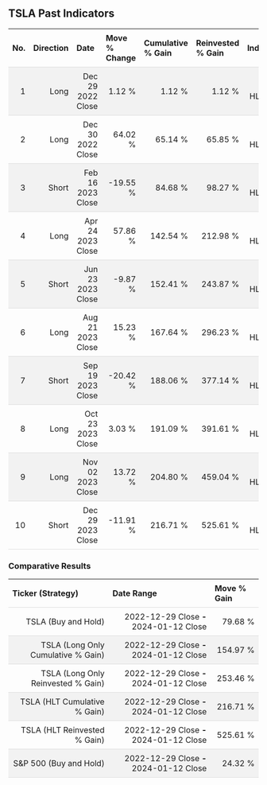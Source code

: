 
<style>
.hits {
            border-collapse: collapse;
            width: 100%;
        }
        .hits th, td {
            padding: 8px;
            border-bottom: 1px solid #ddd;
        }
        
        .hits td {text-align: right;}
        .hits th {text-align: left;}
        
        .hits tr:nth-child(even) {
            background-color: #f2f2f2;
        }
        
        .chartCol {
            width: 50%;
            float: left;
            padding: 20px;
        }  
</style>
    
<br>

## TSLA Past Indicators

<table class="hits">
    <tr>
        <th>No.</th>
        <th>Direction</th>
        <th>Date</th>
        <th>Move % Change</th>
        <th>Cumulative % Gain</th>
        <th>Reinvested % Gain</th>
        <th>Indicator</th>
      </tr>
    <tr>
        <td>1</td>
        <td>Long</td>
        <td>Dec 29 2022 Close</td>
        <td>1.12 %</td>
        <td>1.12 %</td>
        <td>1.12 %</td>
        <td>Long HLT 123</td>
    </tr>
    <tr>
        <td>2</td>
        <td>Long</td>
        <td>Dec 30 2022 Close</td>
        <td>64.02 %</td>
        <td>65.14 %</td>
        <td>65.85 %</td>
        <td>Long HLT 106</td>
    </tr>
    <tr>
        <td>3</td>
        <td>Short</td>
        <td>Feb 16 2023 Close</td>
        <td>-19.55 %</td>
        <td>84.68 %</td>
        <td>98.27 %</td>
        <td>Short HLT 103</td>
    </tr>
    <tr>
        <td>4</td>
        <td>Long</td>
        <td>Apr 24 2023 Close</td>
        <td>57.86 %</td>
        <td>142.54 %</td>
        <td>212.98 %</td>
        <td>Long HLT 147</td>
    </tr>
    <tr>
        <td>5</td>
        <td>Short</td>
        <td>Jun 23 2023 Close</td>
        <td>-9.87 %</td>
        <td>152.41 %</td>
        <td>243.87 %</td>
        <td>Short HLT 106</td>
    </tr>
    <tr>
        <td>6</td>
        <td>Long</td>
        <td>Aug 21 2023 Close</td>
        <td>15.23 %</td>
        <td>167.64 %</td>
        <td>296.23 %</td>
        <td>Long HLT 123</td>
    </tr>
    <tr>
        <td>7</td>
        <td>Short</td>
        <td>Sep 19 2023 Close</td>
        <td>-20.42 %</td>
        <td>188.06 %</td>
        <td>377.14 %</td>
        <td>Short HLT 201</td>
    </tr>
    <tr>
        <td>8</td>
        <td>Long</td>
        <td>Oct 23 2023 Close</td>
        <td>3.03 %</td>
        <td>191.09 %</td>
        <td>391.61 %</td>
        <td>Long HLT 647</td>
    </tr>
    <tr>
        <td>9</td>
        <td>Long</td>
        <td>Nov 02 2023 Close</td>
        <td>13.72 %</td>
        <td>204.80 %</td>
        <td>459.04 %</td>
        <td>Long HLT 105</td>
    </tr>
    <tr>
        <td>10</td>
        <td>Short</td>
        <td>Dec 29 2023 Close</td>
        <td>-11.91 %</td>
        <td>216.71 %</td>
        <td>525.61 %</td>
        <td>Short HLT 501</td>
    </tr>
    
</table>

### Comparative Results

<table class="hits">
    <thead>
        <th>Ticker (Strategy)</th>
        <th>Date Range</th>
        <th>Move % Gain</th>
    </thead>
    <tbody>
        <tr>
            <td>TSLA (Buy and Hold)</td>
            <td>2022-12-29 Close <b>-</b> 2024-01-12 Close</td>
            <td>79.68 %</td>
        </tr>
        <tr>
            <td>TSLA (Long Only Cumulative % Gain)</td>
            <td>2022-12-29 Close <b>-</b> 2024-01-12 Close</td>
            <td>154.97 %</td>
        </tr>
        <tr>
            <td>TSLA (Long Only Reinvested % Gain)</td>
            <td>2022-12-29 Close <b>-</b> 2024-01-12 Close</td>
            <td>253.46 %</td>
        </tr>
        <tr>
            <td>TSLA (HLT Cumulative % Gain)</td>
            <td>2022-12-29 Close <b>-</b> 2024-01-12 Close</td>
            <td>216.71 %</td>
        </tr>
        <tr>
            <td>TSLA (HLT Reinvested % Gain)</td>
            <td>2022-12-29 Close <b>-</b> 2024-01-12 Close</td>
            <td>525.61 %</td>
        </tr>
        <tr>
            <td>S&P 500 (Buy and Hold)</td>
            <td>2022-12-29 Close <b>-</b> 2024-01-12 Close</td>
            <td>24.32 %</td>
        </tr>
    </tbody>
</table>
<br>
<br>
